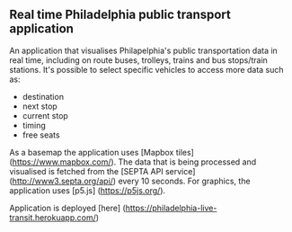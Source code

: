 ## Real time Philadelphia public transport application

An application that visualises Philapelphia's public transportation data in real time, including on route buses, trolleys, trains and bus stops/train stations.
It's possible to select specific vehicles to access more data such as:
- destination
- next stop
- current stop
- timing
- free seats

As a basemap the application uses [Mapbox tiles] (https://www.mapbox.com/).
The data that is being processed and visualised is fetched from the [SEPTA API service] (http://www3.septa.org/api/) every 10 seconds.
For graphics, the application uses [p5.js] (https://p5js.org/).

Application is deployed [here] (https://philadelphia-live-transit.herokuapp.com/)
